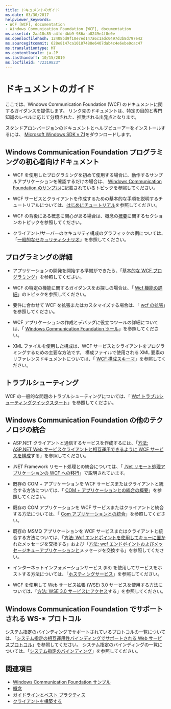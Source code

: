 ```yaml
---
title: ドキュメントのガイド
ms.date: 03/30/2017
helpviewer_keywords:
- WCF [WCF], documentation
- Windows Communication Foundation [WCF], documentation
ms.assetid: 2aa18c85-a4fd-4bb9-986a-a8249e4f8e0e
ms.openlocfilehash: 12408bd9f10e7ed147a6c1adc0497d3b8d797e42
ms.sourcegitcommit: 628e8147ca10187488e6407dab4c4e6ebe0cac47
ms.translationtype: MT
ms.contentlocale: ja-JP
ms.lasthandoff: 10/15/2019
ms.locfileid: "72319823"
---
```

# <a name="guide-to-the-documentation"></a>ドキュメントのガイド
ここでは、Windows Communication Foundation (WCF) のドキュメントに関するガイダンスを提供します。 リンク先のドキュメントは、特定の目的と専門知識のレベルに応じて分類された、推奨される出発点となります。  
  
 スタンドアロンバージョンのドキュメントとヘルプビューアーをインストールするには、 [Microsoft Windows SDK v 7.1](https://go.microsoft.com/fwlink/?LinkID=194146&clcid=0x409)をダウンロードします。  
  
## <a name="new-to-windows-communication-foundation-programming"></a>Windows Communication Foundation プログラミングの初心者向けドキュメント  
  
- WCF を使用したプログラミングを初めて使用する場合に、動作するサンプルアプリケーションを確認するだけの場合は、 [Windows Communication Foundation のサンプル](./samples/index.md)に記載されているトピックを参照してください。  
  
- WCF サービスとクライアントを作成するための基本的な手順を説明するチュートリアルについては、[はじめにチュートリアル](getting-started-tutorial.md)を参照してください。  
  
- WCF の背後にある概念に関心がある場合は、概念の[概要](conceptual-overview.md)に関するセクションのトピックを参照してください。  
  
- クライアント/サーバーのセキュリティ構成のグラフィックの例については、「[一般的なセキュリティシナリオ](./feature-details/common-security-scenarios.md)」を参照してください。  
  
## <a name="programming-in-depth"></a>プログラミングの詳細  
  
- アプリケーションの開発を開始する準備ができたら、「[基本的な WCF プログラミング](basic-wcf-programming.md)」を参照してください。  
  
- WCF の特定の機能に関するガイダンスをお探しの場合は、「 [Wcf 機能の詳細](./feature-details/index.md)」のトピックを参照してください。  
  
- 要件に合わせて WCF を拡張またはカスタマイズする場合は、「 [wcf の拡張](./extending/index.md)」を参照してください。  
  
- WCF アプリケーションの作成とデバッグに役立つツールの詳細については、「 [Windows Communication Foundation ツール](tools.md)」を参照してください。  
  
- XML ファイルを使用した構成は、WCF サービスとクライアントをプログラミングするための主要な方法です。 構成ファイルで使用される XML 要素のリファレンスドキュメントについては、「 [WCF 構成スキーマ](../configure-apps/file-schema/wcf/index.md)」を参照してください。  
  
## <a name="troubleshooting"></a>トラブルシューティング  
 WCF の一般的な問題のトラブルシューティングについては、「 [Wcf トラブルシューティングクイックスタート](wcf-troubleshooting-quickstart.md)」を参照してください。  
  
## <a name="using-windows-communication-foundation-with-other-technologies"></a>Windows Communication Foundation の他のテクノロジの統合  
  
- ASP.NET クライアントと通信するサービスを作成するには、「[方法: ASP.NET Web サービスクライアントと相互運用できるように WCF サービスを構成](./feature-details/config-wcf-service-with-aspnet-web-service.md)する」を参照してください。  
  
- .NET Framework リモート処理との統合については、「 [.Net リモート処理アプリケーションの WCF への移行](./feature-details/migrating-net-remoting-applications-to-wcf.md)」で説明されています。  
  
- 既存の COM + アプリケーションを WCF サービスまたはクライアントと統合する方法については、「 [COM + アプリケーションとの統合の概要](./feature-details/integrating-with-com-plus-applications-overview.md)」を参照してください。  
  
- 既存の COM アプリケーションを WCF サービスまたはクライアントと統合する方法については、「 [Com アプリケーションとの統合](./feature-details/integrating-with-com-applications.md)」を参照してください。  
  
- 既存の MSMQ アプリケーションを WCF サービスまたはクライアントと統合する方法については、「[方法: Wcf エンドポイントを使用してキューに置か](./feature-details/how-to-exchange-queued-messages-with-wcf-endpoints.md)れたメッセージを交換する」および「[方法: wcf エンドポイントおよびメッセージキューアプリケーションと](./feature-details/how-to-exchange-messages-with-wcf-endpoints-and-message-queuing-applications.md)メッセージを交換する」を参照してください。  
  
- インターネットインフォメーションサービス (IIS) を使用してサービスをホストする方法については、「[ホスティングサービス](hosting-services.md)」を参照してください。  
  
- WCF を使用して Web サービス拡張 (WSE) 3.0 サービスを使用する方法については、「[方法: WSE 3.0 サービスにアクセス](./feature-details/how-to-access-a-wse-3-0-service-with-a-wcf-client.md)する」を参照してください。  
  
## <a name="ws--protocols-supported-in-windows-communication-foundation"></a>Windows Communication Foundation でサポートされる WS-* プロトコル  
 システム指定のバインディングでサポートされているプロトコルの一覧については、「[システム指定の相互運用性バインディングでサポートされる Web サービスプロトコル](./feature-details/web-services-protocols-supported-by-system-provided-interoperability-bindings.md)」を参照してください。 システム指定のバインディングの一覧については、「[システム指定のバインディング](system-provided-bindings.md)」を参照してください。  
  
## <a name="see-also"></a>関連項目

- [Windows Communication Foundation サンプル](./samples/index.md)
- [概念](conceptual-overview.md)
- [ガイドラインとベスト プラクティス](guidelines-and-best-practices.md)
- [クライアントを構築する](building-clients.md)
